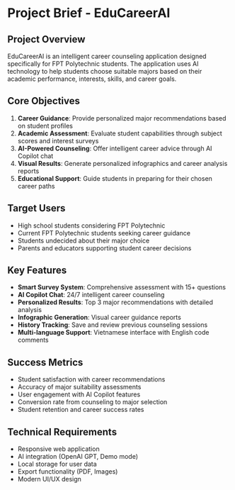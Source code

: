 # Project Brief - EduCareerAI

## Project Overview
EduCareerAI is an intelligent career counseling application designed specifically for FPT Polytechnic students. The application uses AI technology to help students choose suitable majors based on their academic performance, interests, skills, and career goals.

## Core Objectives
1. **Career Guidance**: Provide personalized major recommendations based on student profiles
2. **Academic Assessment**: Evaluate student capabilities through subject scores and interest surveys
3. **AI-Powered Counseling**: Offer intelligent career advice through AI Copilot chat
4. **Visual Results**: Generate personalized infographics and career analysis reports
5. **Educational Support**: Guide students in preparing for their chosen career paths

## Target Users
- High school students considering FPT Polytechnic
- Current FPT Polytechnic students seeking career guidance
- Students undecided about their major choice
- Parents and educators supporting student career decisions

## Key Features
- **Smart Survey System**: Comprehensive assessment with 15+ questions
- **AI Copilot Chat**: 24/7 intelligent career counseling
- **Personalized Results**: Top 3 major recommendations with detailed analysis
- **Infographic Generation**: Visual career guidance reports
- **History Tracking**: Save and review previous counseling sessions
- **Multi-language Support**: Vietnamese interface with English code comments

## Success Metrics
- Student satisfaction with career recommendations
- Accuracy of major suitability assessments
- User engagement with AI Copilot features
- Conversion rate from counseling to major selection
- Student retention and career success rates

## Technical Requirements
- Responsive web application
- AI integration (OpenAI GPT, Demo mode)
- Local storage for user data
- Export functionality (PDF, Images)
- Modern UI/UX design
